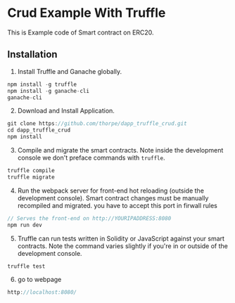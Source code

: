 # Crud Example With Truffle
This is Example code of Smart contract on ERC20.


## Installation

1. Install Truffle and Ganache globally.
 ```javascript
npm install -g truffle
npm install -g ganache-cli
ganache-cli
 ```

2. Download and Install Application.
 ```javascript
git clone https://github.com/thorpe/dapp_truffle_crud.git
cd dapp_truffle_crud
npm install
 ```

3. Compile and migrate the smart contracts. Note inside the development console we don't preface commands with `truffle`.
```javascript
truffle compile
truffle migrate
```
4. Run the webpack server for front-end hot reloading (outside the development console). Smart contract changes must be manually recompiled and migrated. you have to accept this port in firwall rules
 ```javascript
// Serves the front-end on http://YOURIPADDRESS:8080
npm run dev
 ```

5. Truffle can run tests written in Solidity or JavaScript against your smart contracts. Note the command varies slightly if you're in or outside of the development console.
```javascript
truffle test
```

6. go to webpage
```javascript
http://localhost:8080/
```
